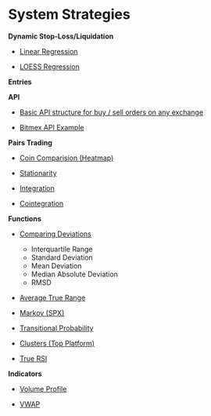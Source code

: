 # System Strategies


**Dynamic Stop-Loss/Liquidation**

- [Linear Regression](https://github.com/369geofreeman/system_strategies/blob/main/Stop_loss_detection/Linear_Regression_for_Stops/linear_regression.ipynb)

- [LOESS Regression](https://github.com/369geofreeman/system_strategies/blob/main/Stop_loss_detection/LOESS_for_stops/LOESS_for_stops.ipynb)

**Entries**



**API**

- [Basic API structure for buy / sell orders on any exchange](https://github.com/369geofreeman/system_strategies/blob/main/API/buy_sell_exchange.py)

- [Bitmex API Example](https://github.com/369geofreeman/system_strategies/blob/main/API/bitmex_api_exp.py)

**Pairs Trading**

- [Coin Comparision (Heatmap)](https://github.com/369geofreeman/system_strategies/blob/main/pairs_trading/coin_compaire.py)

- [Stationarity](https://github.com/369geofreeman/system_strategies/blob/main/pairs_trading/stationarity.py)

- [Integration](https://github.com/369geofreeman/system_strategies/blob/main/pairs_trading/integration.py)

- [Cointegration](https://github.com/369geofreeman/system_strategies/blob/main/pairs_trading/cointegration.py)

**Functions**

- [Comparing Deviations](https://github.com/369geofreeman/system_strategies/blob/main/functions/comparing_deviations/)
    - Interquartile Range
    - Standard Deviation
    - Mean Deviation
    - Median Absolute Deviation
    - RMSD

- [Average True Range](https://github.com/369geofreeman/system_strategies/blob/main/functions/average_true_range.py)

- [Markov (SPX)](https://github.com/369geofreeman/system_strategies/blob/main/functions/markov_spx)

- [Transitional Probability](https://github.com/369geofreeman/system_strategies/blob/main/functions/transitional_probability.py)

- [Clusters (Top Platform)](https://github.com/369geofreeman/system_strategies/blob/main/functions/clusters.py)

- [True RSI](https://github.com/369geofreeman/system_strategies/blob/main/functions/true_rsi.py)

**Indicators**

- [Volume Profile](https://github.com/369geofreeman/system_strategies/blob/main/indicators/volume_profile.py)

- [VWAP](https://github.com/369geofreeman/system_strategies/blob/main/indicators/vwap.py)